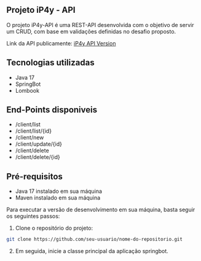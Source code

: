 ## Projeto iP4y - API

O projeto iP4y-API é uma REST-API desenvolvida com o objetivo de servir um CRUD, com base em validações definidas no desafio proposto.

Link da API publicamente: [iP4y API Version](https://uppity-mine-production.up.railway.app)

## Tecnologias utilizadas
- Java 17
- SpringBot
- Lombook

## End-Points disponiveis

- /client/list
- /client/list/{id}
- /client/new
- /client/update/{id}
- /client/delete
- /client/delete/{id}

## Pré-requisitos

- Java 17 instalado em sua máquina
- Maven instalado em sua máquina
  
Para executar a versão de desenvolvimento em sua máquina, basta seguir os seguintes passos:

1. Clone o repositório do projeto:

```bash
git clone https://github.com/seu-usuario/nome-do-repositorio.git
```

2. Em seguida, inicie a classe principal da aplicação springbot. 



